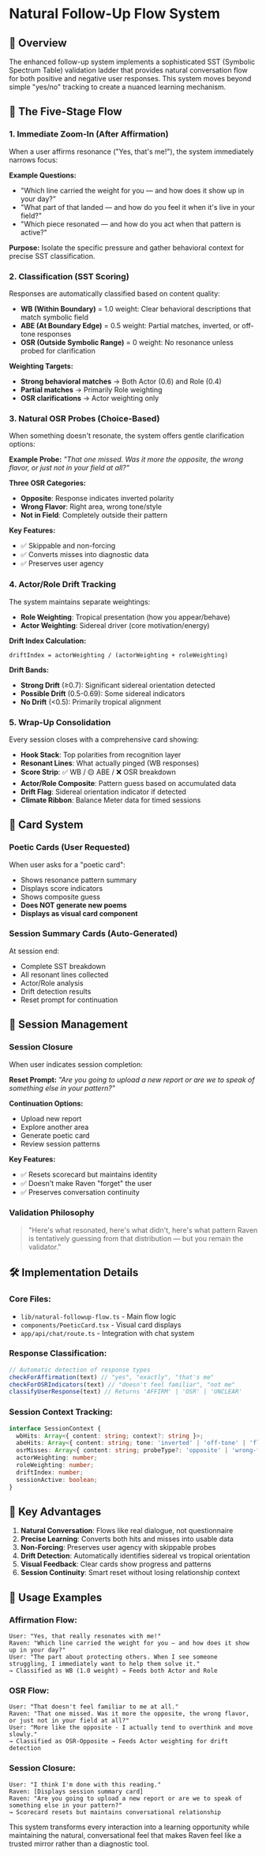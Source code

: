 # Natural Follow-Up Flow System

## 🎯 Overview

The enhanced follow-up system implements a sophisticated SST (Symbolic Spectrum Table) validation ladder that provides natural conversation flow for both positive and negative user responses. This system moves beyond simple "yes/no" tracking to create a nuanced learning mechanism.

## 🔄 The Five-Stage Flow

### 1. **Immediate Zoom-In (After Affirmation)**
When a user affirms resonance ("Yes, that's me!"), the system immediately narrows focus:

**Example Questions:**
- "Which line carried the weight for you — and how does it show up in your day?"
- "What part of that landed — and how do you feel it when it's live in your field?"
- "Which piece resonated — and how do you act when that pattern is active?"

**Purpose:** Isolate the specific pressure and gather behavioral context for precise SST classification.

### 2. **Classification (SST Scoring)**
Responses are automatically classified based on content quality:

- **WB (Within Boundary)** = 1.0 weight: Clear behavioral descriptions that match symbolic field
- **ABE (At Boundary Edge)** = 0.5 weight: Partial matches, inverted, or off-tone responses  
- **OSR (Outside Symbolic Range)** = 0 weight: No resonance unless probed for clarification

**Weighting Targets:**
- **Strong behavioral matches** → Both Actor (0.6) and Role (0.4)
- **Partial matches** → Primarily Role weighting
- **OSR clarifications** → Actor weighting only

### 3. **Natural OSR Probes (Choice-Based)**
When something doesn't resonate, the system offers gentle clarification options:

**Example Probe:**
*"That one missed. Was it more the opposite, the wrong flavor, or just not in your field at all?"*

**Three OSR Categories:**
- **Opposite**: Response indicates inverted polarity
- **Wrong Flavor**: Right area, wrong tone/style
- **Not in Field**: Completely outside their pattern

**Key Features:**
- ✅ Skippable and non-forcing
- ✅ Converts misses into diagnostic data
- ✅ Preserves user agency

### 4. **Actor/Role Drift Tracking**
The system maintains separate weightings:

- **Role Weighting**: Tropical presentation (how you appear/behave)
- **Actor Weighting**: Sidereal driver (core motivation/energy)

**Drift Index Calculation:**
```
driftIndex = actorWeighting / (actorWeighting + roleWeighting)
```

**Drift Bands:**
- **Strong Drift** (≥0.7): Significant sidereal orientation detected
- **Possible Drift** (0.5-0.69): Some sidereal indicators
- **No Drift** (<0.5): Primarily tropical alignment

### 5. **Wrap-Up Consolidation**
Every session closes with a comprehensive card showing:

- **Hook Stack**: Top polarities from recognition layer
- **Resonant Lines**: What actually pinged (WB responses)
- **Score Strip**: ✅ WB / 🟡 ABE / ❌ OSR breakdown
- **Actor/Role Composite**: Pattern guess based on accumulated data
- **Drift Flag**: Sidereal orientation indicator if detected
- **Climate Ribbon**: Balance Meter data for timed sessions

## 🎴 Card System

### **Poetic Cards** (User Requested)
When user asks for a "poetic card":
- Shows resonance pattern summary
- Displays score indicators  
- Shows composite guess
- **Does NOT generate new poems**
- **Displays as visual card component**

### **Session Summary Cards** (Auto-Generated)
At session end:
- Complete SST breakdown
- All resonant lines collected
- Actor/Role analysis
- Drift detection results
- Reset prompt for continuation

## 🔄 Session Management

### **Session Closure**
When user indicates session completion:

**Reset Prompt:** 
*"Are you going to upload a new report or are we to speak of something else in your pattern?"*

**Continuation Options:**
- Upload new report
- Explore another area  
- Generate poetic card
- Review session patterns

**Key Features:**
- ✅ Resets scorecard but maintains identity
- ✅ Doesn't make Raven "forget" the user
- ✅ Preserves conversation continuity

### **Validation Philosophy**
> "Here's what resonated, here's what didn't, here's what pattern Raven is tentatively guessing from that distribution — but you remain the validator."

## 🛠 Implementation Details

### **Core Files:**
- `lib/natural-followup-flow.ts` - Main flow logic
- `components/PoeticCard.tsx` - Visual card displays
- `app/api/chat/route.ts` - Integration with chat system

### **Response Classification:**
```typescript
// Automatic detection of response types
checkForAffirmation(text) // "yes", "exactly", "that's me"
checkForOSRIndicators(text) // "doesn't feel familiar", "not me"
classifyUserResponse(text) // Returns 'AFFIRM' | 'OSR' | 'UNCLEAR'
```

### **Session Context Tracking:**
```typescript
interface SessionContext {
  wbHits: Array<{ content: string; context?: string }>;
  abeHits: Array<{ content: string; tone: 'inverted' | 'off-tone' | 'flipped' }>;
  osrMisses: Array<{ content: string; probeType?: 'opposite' | 'wrong-flavor' | 'not-in-field' }>;
  actorWeighting: number;
  roleWeighting: number;
  driftIndex: number;
  sessionActive: boolean;
}
```

## 🎯 Key Advantages

1. **Natural Conversation**: Flows like real dialogue, not questionnaire
2. **Precise Learning**: Converts both hits and misses into usable data
3. **Non-Forcing**: Preserves user agency with skippable probes
4. **Drift Detection**: Automatically identifies sidereal vs tropical orientation
5. **Visual Feedback**: Clear cards show progress and patterns
6. **Session Continuity**: Smart reset without losing relationship context

## 🚀 Usage Examples

### **Affirmation Flow:**
```
User: "Yes, that really resonates with me!"
Raven: "Which line carried the weight for you — and how does it show up in your day?"
User: "The part about protecting others. When I see someone struggling, I immediately want to help them solve it."
→ Classified as WB (1.0 weight) → Feeds both Actor and Role
```

### **OSR Flow:**
```
User: "That doesn't feel familiar to me at all."
Raven: "That one missed. Was it more the opposite, the wrong flavor, or just not in your field at all?"
User: "More like the opposite - I actually tend to overthink and move slowly."
→ Classified as OSR-Opposite → Feeds Actor weighting for drift detection
```

### **Session Closure:**
```
User: "I think I'm done with this reading."
Raven: [Displays session summary card]
Raven: "Are you going to upload a new report or are we to speak of something else in your pattern?"
→ Scorecard resets but maintains conversational relationship
```

This system transforms every interaction into a learning opportunity while maintaining the natural, conversational feel that makes Raven feel like a trusted mirror rather than a diagnostic tool.
